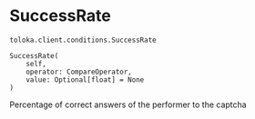 # SuccessRate
`toloka.client.conditions.SuccessRate`

```
SuccessRate(
    self,
    operator: CompareOperator,
    value: Optional[float] = None
)
```

Percentage of correct answers of the performer to the captcha

